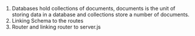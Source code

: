 1.  Databases hold collections of documents, documents is the unit of storing data in a database and collections store a number of documents.
2.  Linking Schema to the routes
3.  Router and linking router to server.js
